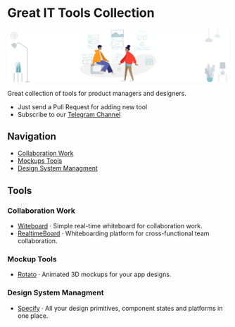 # Great IT Tools Collection

![Cover](cover.png)

Great collection of tools for product managers and designers.

* Just send a Pull Request for adding new tool
* Subscribe to our [Telegram Channel](https://tglink.me/lostdesign)

## Navigation

* [Collaboration Work](#collaboration-work)
* [Mockups Tools](#mockups-tools)
* [Design System Managment](#design-system-managment)

## Tools

### Collaboration Work

* [Witeboard](https://www.witeboard.com/) · Simple real-time whiteboard for collaboration work.
* [RealtimeBoard](https://www.realtimeboard.com/) · Whiteboarding platform for
cross-functional team collaboration.

### Mockup Tools

* [Rotato](https://rotato.xyz/) · Animated 3D mockups for your app designs.

### Design System Managment

* [Specify](https://specifyapp.com/) · All your design primitives, component states and platforms in one place.
